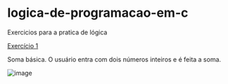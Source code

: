 # logica-de-programacao-em-c

Exercicios para a pratica de lógica

 <a href="https://github.com/nayara-lucia/logica-de-programacao-em-c/blob/main/exercicios/exercicio_1">Exercício 1</a>
 
 Soma básica.
 O usuário entra com dois números inteiros e é feita a soma.
 
![image](https://user-images.githubusercontent.com/126920974/236635347-61c435a0-1c0c-42fd-9a19-2efab49abb14.png)
